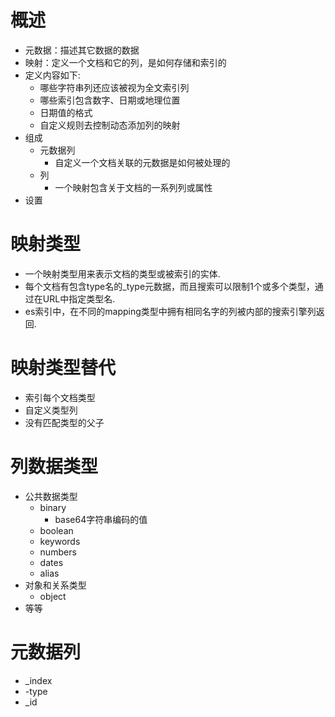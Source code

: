 # 概述
- 元数据：描述其它数据的数据
- 映射：定义一个文档和它的列，是如何存储和索引的
- 定义内容如下:
	- 哪些字符串列还应该被视为全文索引列
	- 哪些索引包含数字、日期或地理位置
	- 日期值的格式
	- 自定义规则去控制动态添加列的映射
- 组成
	- 元数据列
		- 自定义一个文档关联的元数据是如何被处理的
	- 列
		- 一个映射包含关于文档的一系列列或属性
- 设置

# 映射类型
- 一个映射类型用来表示文档的类型或被索引的实体.
- 每个文档有包含type名的_type元数据，而且搜索可以限制1个或多个类型，通过在URL中指定类型名.
- es索引中，在不同的mapping类型中拥有相同名字的列被内部的搜索引擎列返回.

# 映射类型替代
- 索引每个文档类型
- 自定义类型列
- 没有匹配类型的父子

# 列数据类型
- 公共数据类型
	- binary
		- base64字符串编码的值
	- boolean
	- keywords
	- numbers
	- dates
	- alias
- 对象和关系类型
	- object
- 等等

# 元数据列
- \_index
- \-type
- \_id